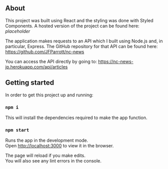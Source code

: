 ## About

This project was built using React and the styling was done with Styled Components.
A hosted version of the project can be found here:
*placeholder*

The application makes requests to an API which I built using Node.js and, in particular, Express.
The GitHub repository for that API can be found here:
https://github.com/JFParrott/nc-news

You can access the API directly by going to:
https://nc-news-jp.herokuapp.com/api/articles

## Getting started

In order to get this project up and running:

### `npm i`

This will install the dependencies required to make the app function.

### `npm start`

Runs the app in the development mode.<br />
Open [http://localhost:3000](http://localhost:3000) to view it in the browser.

The page will reload if you make edits.<br />
You will also see any lint errors in the console.
